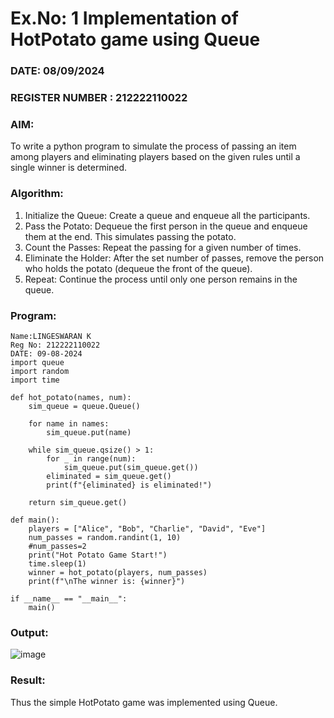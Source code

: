 # Ex.No: 1  Implementation of HotPotato game using Queue 
### DATE: 08/09/2024
                                                                           
### REGISTER NUMBER : 212222110022
### AIM: 
To write a python program to simulate the process of passing an item among players and eliminating players based on the given rules until a single winner is determined.
### Algorithm:
1. Initialize the Queue: Create a queue and enqueue all the participants.
2. Pass the Potato: Dequeue the first person in the queue and enqueue them at the end. This simulates passing the potato.
3. Count the Passes: Repeat the passing for a given number of times.
4. Eliminate the Holder: After the set number of passes, remove the person who holds the potato (dequeue the front of the queue).
5. Repeat: Continue the process until only one person remains in the queue.
### Program:
```
Name:LINGESWARAN K
Reg No: 212222110022
DATE: 09-08-2024
import queue
import random
import time

def hot_potato(names, num):
    sim_queue = queue.Queue()

    for name in names:
        sim_queue.put(name)

    while sim_queue.qsize() > 1:
        for _ in range(num):
            sim_queue.put(sim_queue.get())
        eliminated = sim_queue.get()
        print(f"{eliminated} is eliminated!")

    return sim_queue.get()

def main():
    players = ["Alice", "Bob", "Charlie", "David", "Eve"]
    num_passes = random.randint(1, 10)
    #num_passes=2
    print("Hot Potato Game Start!")
    time.sleep(1)
    winner = hot_potato(players, num_passes)
    print(f"\nThe winner is: {winner}")

if __name__ == "__main__":
    main()
```


### Output:
![image](https://github.com/user-attachments/assets/e9c62765-92b7-41bb-969c-51c55df191f9)



### Result:
Thus the simple HotPotato game was implemented using Queue.

